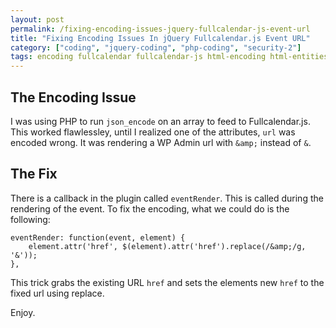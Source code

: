 ```yaml
---
layout: post
permalink: /fixing-encoding-issues-jquery-fullcalendar-js-event-url
title: "Fixing Encoding Issues In jQuery Fullcalendar.js Event URL"
category: ["coding", "jquery-coding", "php-coding", "security-2"]
tags: encoding fullcalendar fullcalendar-js html-encoding html-entities jquery-2 json
---
```

## The Encoding Issue

I was using PHP to run `json_encode` on an array to feed to Fullcalendar.js. This worked flawlessley, until I realized one of the attributes, `url` was encoded wrong. It was rendering a WP Admin url with `&amp;` instead of `&`.

## The Fix

There is a callback in the plugin called `eventRender`. This is called during the rendering of the event. To fix the encoding, what we could do is the following:

    eventRender: function(event, element) {
        element.attr('href', $(element).attr('href').replace(/&amp;/g, '&'));
    },

This trick grabs the existing URL `href` and sets the elements new `href` to the fixed url using replace.

Enjoy.

